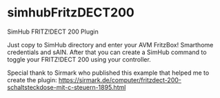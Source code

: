 # simhubFritzDECT200
SimHub FRITZ!DECT 200 Plugin

Just copy to SimHub directory and enter your AVM FritzBox! Smarthome credentials and sAIN. 
After that you can create a SimHub command to toggle your FRITZ!DECT 200 using your controller. 

Special thank to Sirmark who published this example that helped me to create the plugin: 
https://sirmark.de/computer/fritzdect-200-schaltsteckdose-mit-c-steuern-1895.html
